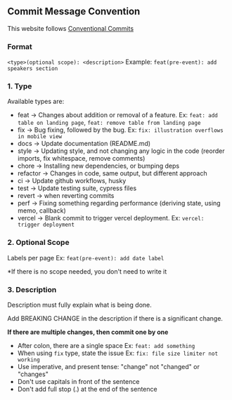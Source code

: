 ## Commit Message Convention

This website follows [Conventional Commits](https://www.conventionalcommits.org/en/v1.0.0/)

### Format

`<type>(optional scope): <description>`
Example: `feat(pre-event): add speakers section`

### 1. Type

Available types are:

- feat → Changes about addition or removal of a feature. Ex: `feat: add table on landing page`, `feat: remove table from landing page`
- fix → Bug fixing, followed by the bug. Ex: `fix: illustration overflows in mobile view`
- docs → Update documentation (README.md)
- style → Updating style, and not changing any logic in the code (reorder imports, fix whitespace, remove comments)
- chore → Installing new dependencies, or bumping deps
- refactor → Changes in code, same output, but different approach
- ci → Update github workflows, husky
- test → Update testing suite, cypress files
- revert → when reverting commits
- perf → Fixing something regarding performance (deriving state, using memo, callback)
- vercel → Blank commit to trigger vercel deployment. Ex: `vercel: trigger deployment`

### 2. Optional Scope

Labels per page Ex: `feat(pre-event): add date label`

\*If there is no scope needed, you don't need to write it

### 3. Description

Description must fully explain what is being done.

Add BREAKING CHANGE in the description if there is a significant change.

**If there are multiple changes, then commit one by one**

- After colon, there are a single space Ex: `feat: add something`
- When using `fix` type, state the issue Ex: `fix: file size limiter not working`
- Use imperative, and present tense: "change" not "changed" or "changes"
- Don't use capitals in front of the sentence
- Don't add full stop (.) at the end of the sentence